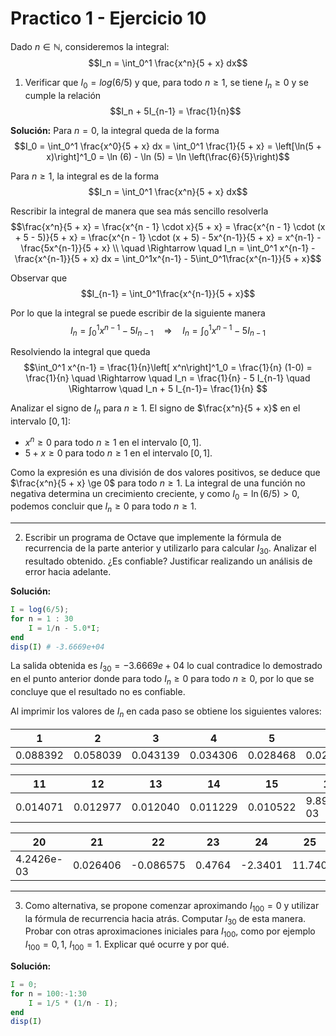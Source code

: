 # Practico 1 - Ejercicio 10
Dado $n \in \mathbb N$, consideremos la integral:
$$I_n = \int_0^1 \frac{x^n}{5 + x} dx$$

1. Verificar que $I_0 = log(6/5)$ y que, para todo $n ≥ 1$, se tiene $I_n ≥ 0$ y se cumple la relación
$$I_n + 5I_{n-1} = \frac{1}{n}$$

 **Solución:**
Para $n = 0$, la integral queda de la forma
$$I_0 = \int_0^1 \frac{x^0}{5 + x} dx = \int_0^1 \frac{1}{5 + x} = \left[\ln(5 + x)\right]^1_0 = \ln (6) - \ln (5) = \ln \left(\frac{6}{5}\right)$$

Para $n \ge 1$, la integral es de la forma
$$I_n = \int_0^1 \frac{x^n}{5 + x} dx$$

Rescribir la integral de manera que sea más sencillo resolverla
$$\frac{x^n}{5 + x} = \frac{x^{n - 1} \cdot x}{5 + x} = \frac{x^{n - 1} \cdot (x + 5 - 5)}{5 + x} = \frac{x^{n - 1} \cdot (x + 5) - 5x^{n-1}}{5 + x} = x^{n-1} - \frac{5x^{n-1}}{5 + x} \\ 
\quad \Rightarrow \quad I_n = \int_0^1 x^{n-1} - \frac{x^{n-1}}{5 + x} dx = \int_0^1x^{n-1} - 5\int_0^1\frac{x^{n-1}}{5 + x}$$

Observar que 
$$I_{n-1} = \int_0^1\frac{x^{n-1}}{5 + x}$$

Por lo que la integral se puede escribir de la siguiente manera
$$I_n = \int_0^1 x^{n-1} - 5I_{n-1} \quad \Rightarrow \quad I_n = \int_0^1 x^{n-1} - 5I_{n-1}$$

Resolviendo la integral que queda 
$$\int_0^1 x^{n-1} = \frac{1}{n}\left[ x^n\right]^1_0 = \frac{1}{n} (1-0) = \frac{1}{n} \quad \Rightarrow \quad I_n = \frac{1}{n} - 5 I_{n-1} \quad \Rightarrow \quad I_n + 5 I_{n-1}= \frac{1}{n} $$

Analizar el signo de $I_n$ para $n \ge 1$. El signo de $\frac{x^n}{5 + x}$ en el intervalo $[0,1]$:
- $x^n \ge 0$ para todo $n \ge 1$ en el intervalo $[0,1]$.
- $5+x \ge 0$ para todo $n \ge 1$ en el intervalo $[0,1]$.

Como la expresión es una división de dos valores positivos, se deduce que $\frac{x^n}{5 + x} \ge 0$ para todo $n \ge 1$. 
La integral de una función no negativa determina un crecimiento creciente, y como $I_0 = \ln (6/5) > 0$, podemos concluir que $I_n \ge 0$ para todo $n \ge 1$.

---
2. Escribir un programa de Octave que implemente la fórmula de recurrencia de la parte anterior y utilizarlo para calcular $I_{30}$. Analizar el resultado obtenido. ¿Es confiable? Justificar realizando un análisis de error hacia adelante.

**Solución:**
```octave
I = log(6/5);
for n = 1 : 30
	I = 1/n - 5.0*I;
end
disp(I) # -3.6669e+04
```

La salida obtenida es $I_30 = -3.6669e+04$ lo cual contradice lo demostrado en el punto anterior donde para todo $I_n \ge 0$ para todo $n \ge 0$, por lo que se concluye que el resultado no es confiable.

Al imprimir los valores de $I_n$ en cada paso se obtiene los siguientes valores:

| 1        | 2        | 3        | 4        | 5        | 6        | 7        | 8        | 9        | 10       |
| -------- | -------- | -------- | -------- | -------- | -------- | -------- | -------- | -------- | -------- |
| 0.088392 | 0.058039 | 0.043139 | 0.034306 | 0.028468 | 0.024325 | 0.021233 | 0.018837 | 0.016926 | 0.015368 |

| 11       | 12       | 13       | 14       | 15       | 16         | 17         | 18         | 19         |
| -------- | -------- | -------- | -------- | -------- | ---------- | ---------- | ---------- | ---------- |
| 0.014071 | 0.012977 | 0.012040 | 0.011229 | 0.010522 | 9.8903e-03 | 9.3719e-03 | 8.6960e-03 | 9.1515e-03 |

| 20         | 21       | 22        | 23     | 24      | 25     | 26      | 27     | 28      | 29     | 30          |
| ---------- | -------- | --------- | ------ | ------- | ------ | ------- | ------ | ------- | ------ | ----------- |
| 4.2426e-03 | 0.026406 | -0.086575 | 0.4764 | -2.3401 | 11.740 | -58.664 | 293.36 | -1466.7 | 7333.8 | -3.6669e+04 |






---
3. Como alternativa, se propone comenzar aproximando $I_{100} = 0$ y utilizar la fórmula de recurrencia hacia atrás. Computar $I_{30}$ de esta manera. Probar con otras aproximaciones iniciales para $I_{100}$, como por ejemplo $I_{100} = 0,1$, $I_{100} = 1$. Explicar qué ocurre y por qué.

**Solución:**

```octave
I = 0;
for n = 100:-1:30
    I = 1/5 * (1/n - I);
end
disp(I)
```













